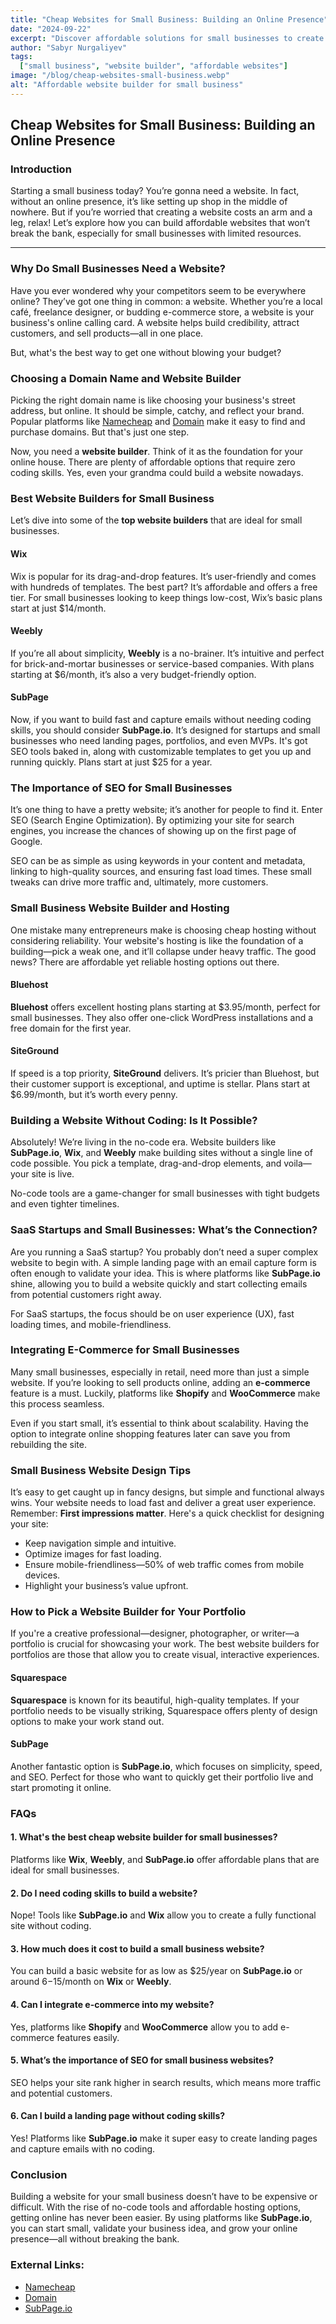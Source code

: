 ```yaml
---
title: "Cheap Websites for Small Business: Building an Online Presence"
date: "2024-09-22"
excerpt: "Discover affordable solutions for small businesses to create websites and grow online."
author: "Sabyr Nurgaliyev"
tags:
  ["small business", "website builder", "affordable websites"]
image: "/blog/cheap-websites-small-business.webp"
alt: "Affordable website builder for small business"
---
```


## Cheap Websites for Small Business: Building an Online Presence

### Introduction
Starting a small business today? You’re gonna need a website. In fact, without an online presence, it’s like setting up shop in the middle of nowhere. But if you’re worried that creating a website costs an arm and a leg, relax! Let’s explore how you can build affordable websites that won’t break the bank, especially for small businesses with limited resources.

---

### Why Do Small Businesses Need a Website?
Have you ever wondered why your competitors seem to be everywhere online? They’ve got one thing in common: a website. Whether you’re a local café, freelance designer, or budding e-commerce store, a website is your business's online calling card. A website helps build credibility, attract customers, and sell products—all in one place.

But, what's the best way to get one without blowing your budget?

### Choosing a Domain Name and Website Builder
Picking the right domain name is like choosing your business's street address, but online. It should be simple, catchy, and reflect your brand. Popular platforms like [Namecheap](https://www.namecheap.com) and [Domain](https://www.domain.com) make it easy to find and purchase domains. But that's just one step.

Now, you need a **website builder**. Think of it as the foundation for your online house. There are plenty of affordable options that require zero coding skills. Yes, even your grandma could build a website nowadays.

### Best Website Builders for Small Business
Let’s dive into some of the **top website builders** that are ideal for small businesses.

#### Wix
Wix is popular for its drag-and-drop features. It’s user-friendly and comes with hundreds of templates. The best part? It’s affordable and offers a free tier. For small businesses looking to keep things low-cost, Wix’s basic plans start at just $14/month.

#### Weebly
If you’re all about simplicity, **Weebly** is a no-brainer. It’s intuitive and perfect for brick-and-mortar businesses or service-based companies. With plans starting at $6/month, it’s also a very budget-friendly option.

#### SubPage
Now, if you want to build fast and capture emails without needing coding skills, you should consider **SubPage.io**. It’s designed for startups and small businesses who need landing pages, portfolios, and even MVPs. It's got SEO tools baked in, along with customizable templates to get you up and running quickly. Plans start at just $25 for a year.

### The Importance of SEO for Small Businesses
It’s one thing to have a pretty website; it’s another for people to find it. Enter SEO (Search Engine Optimization). By optimizing your site for search engines, you increase the chances of showing up on the first page of Google.

SEO can be as simple as using keywords in your content and metadata, linking to high-quality sources, and ensuring fast load times. These small tweaks can drive more traffic and, ultimately, more customers.

### Small Business Website Builder and Hosting
One mistake many entrepreneurs make is choosing cheap hosting without considering reliability. Your website's hosting is like the foundation of a building—pick a weak one, and it’ll collapse under heavy traffic. The good news? There are affordable yet reliable hosting options out there.

#### Bluehost
**Bluehost** offers excellent hosting plans starting at $3.95/month, perfect for small businesses. They also offer one-click WordPress installations and a free domain for the first year.

#### SiteGround
If speed is a top priority, **SiteGround** delivers. It’s pricier than Bluehost, but their customer support is exceptional, and uptime is stellar. Plans start at $6.99/month, but it’s worth every penny.

### Building a Website Without Coding: Is It Possible?
Absolutely! We’re living in the no-code era. Website builders like **SubPage.io**, **Wix**, and **Weebly** make building sites without a single line of code possible. You pick a template, drag-and-drop elements, and voila—your site is live.

No-code tools are a game-changer for small businesses with tight budgets and even tighter timelines.

### SaaS Startups and Small Businesses: What’s the Connection?
Are you running a SaaS startup? You probably don’t need a super complex website to begin with. A simple landing page with an email capture form is often enough to validate your idea. This is where platforms like **SubPage.io** shine, allowing you to build a website quickly and start collecting emails from potential customers right away.

For SaaS startups, the focus should be on user experience (UX), fast loading times, and mobile-friendliness.

### Integrating E-Commerce for Small Businesses
Many small businesses, especially in retail, need more than just a simple website. If you’re looking to sell products online, adding an **e-commerce** feature is a must. Luckily, platforms like **Shopify** and **WooCommerce** make this process seamless.

Even if you start small, it’s essential to think about scalability. Having the option to integrate online shopping features later can save you from rebuilding the site.

### Small Business Website Design Tips
It’s easy to get caught up in fancy designs, but simple and functional always wins. Your website needs to load fast and deliver a great user experience. Remember: **First impressions matter**. Here's a quick checklist for designing your site:

- Keep navigation simple and intuitive.
- Optimize images for fast loading.
- Ensure mobile-friendliness—50% of web traffic comes from mobile devices.
- Highlight your business’s value upfront.

### How to Pick a Website Builder for Your Portfolio
If you're a creative professional—designer, photographer, or writer—a portfolio is crucial for showcasing your work. The best website builders for portfolios are those that allow you to create visual, interactive experiences.

#### Squarespace
**Squarespace** is known for its beautiful, high-quality templates. If your portfolio needs to be visually striking, Squarespace offers plenty of design options to make your work stand out.

#### SubPage
Another fantastic option is **SubPage.io**, which focuses on simplicity, speed, and SEO. Perfect for those who want to quickly get their portfolio live and start promoting it online.

### FAQs

#### 1. What's the best cheap website builder for small businesses?
Platforms like **Wix**, **Weebly**, and **SubPage.io** offer affordable plans that are ideal for small businesses.

#### 2. Do I need coding skills to build a website?
Nope! Tools like **SubPage.io** and **Wix** allow you to create a fully functional site without coding.

#### 3. How much does it cost to build a small business website?
You can build a basic website for as low as $25/year on **SubPage.io** or around $6-$15/month on **Wix** or **Weebly**.

#### 4. Can I integrate e-commerce into my website?
Yes, platforms like **Shopify** and **WooCommerce** allow you to add e-commerce features easily.

#### 5. What’s the importance of SEO for small business websites?
SEO helps your site rank higher in search results, which means more traffic and potential customers.

#### 6. Can I build a landing page without coding skills?
Yes! Platforms like **SubPage.io** make it super easy to create landing pages and capture emails with no coding.

### Conclusion
Building a website for your small business doesn’t have to be expensive or difficult. With the rise of no-code tools and affordable hosting options, getting online has never been easier. By using platforms like **SubPage.io**, you can start small, validate your business idea, and grow your online presence—all without breaking the bank.

### External Links:
- [Namecheap](https://www.namecheap.com)
- [Domain](https://www.domain.com)
- [SubPage.io](https://subpage.io)
